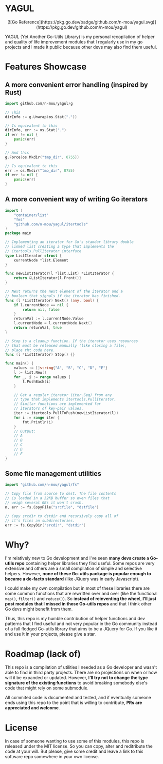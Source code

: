 # YAGUL

<center>
[![Go Reference](https://pkg.go.dev/badge/github.com/n-mou/yagul.svg)](https://pkg.go.dev/github.com/n-mou/yagul)
</center>

YAGUL (Yet Another Go-Utils Library) is my personal recopilation of helper and quality of life improvement modules that I regularly use in my go projects and I made it public because other devs may also find them useful. 


# Features Showcase

## A more convenient error handling (inspired by Rust)

```go
import github.com/n-mou/yagul/g

// This
dirInfo := g.Unwrap(os.Stat("."))

// Is equivalent to this
dirInfo, err := os.Stat(".")
if err != nil {
	panic(err)
}

// And this
g.Force(os.Mkdir("tmp_dir", 0755))

// Is equivalent to this
err := os.Mkdir("tmp_dir", 0755)
if err != nil {
	panic(err)
}
```

## A more convenient way of writing Go iterators

```go
import (
	"container/list"
	"fmt"
	"github.com/n-mou/yagul/itertools"
)
package main

// Implementing an iterator for Go's standar library double
// linked list creating a type that implements the 
// itertools.PullIterator interface
type ListIterator struct {
	currentNode *list.Element
}

func newListIterator(l *list.List) *ListIterator {
	return &ListIterator{l.Front()}
}

// Next returns the next element of the iterator and a
// boolean that signals if the iterator has finished.
func (l *ListIterator) Next() (any, bool) {
	if l.currentNode == nil {
		return nil, false
	}
	returnVal := l.currentNode.Value
	l.currentNode = l.currentNode.Next()
	return returnVal, true
}

// Stop is a cleanup function. If the iterator uses resources
// that must be released manually (like closing a file), 
// place tht code here.
func (l *ListIterator) Stop() {}

func main() {
	values := []string{"A", "B", "C", "D", "E"}
	l := list.New()
	for _, i := range values {
		l.PushBack(i)
	}

	// Get a regular iterator (iter.Seq) from any
	// type that implements itertools.PullIterator.
	// Similar functions are implemented for 
	// iterators of key-pair values.
	iter := itertools.PullToPush(newListIterator(l))
	for i := range iter {
		fmt.Println(i)
	}
	// Output:
	// A
	// B
	// C
	// D
	// E
}
```
## Some file management utilities

```go
import "github.com/n-mou/yagul/fs"

// Copy file from source to dest. The file contents
// is loaded in a 32KB buffer so even files that 
// weigh several GBs it won't crush. 
n, err := fs.CopyFile("srcfile", "dstfile")

// Copy srcdir to dstdir and recursively copy all of
// it's files an subdirectories.
err := fs.CopyDir("srcdir", "dstdir")

```

# Why?

I'm relatively new to Go development and I've seen **many devs create a Go-utils repo** containing helper libraries they find useful. Some repos are very extensive and others are a small compilation of simple and selective helpers. However, **none of these Go-utils package is popular enough to became a de-facto standard** (like JQuery was in early Javascript). 

I could make my own compilation but in most of these libraries there are some common functions that are rewritten over and over (like the functional `map()`, `filter()` and `reduce()`). So **instead of reinventing the wheel, I'll just post modules that I missed in those Go-utils repos** and that I think other Go devs might benefit from them.

Thus, this repo is my humble contribution of helper functions and dev patterns that I find useful and not very popular in the Go community instead of a full fledged Go-utils library that aims to be a JQuery for Go. If you like it and use it in your projects, please give a star.

# Roadmap (lack of)

This repo is a compilation of utilities I needed as a Go developer and wasn't able to find in third party projects. There are no projections on when or how will it be expanded or updated. However, **I'll try not to change the type signature of the existing functions** to avoid breaking somebody else's code that might rely on some submodule.

All commited code is documented and tested, and if eventually someone ends using this repo to the point that is willing to contribute, **PRs are appreciated and welcome**.

# License

In case of someone wanting to use some of this modules, this repo is released under the MIT license. So you can copy, alter and reditribute the code at your will. But please, give some credit and leave a link to this software repo somewhere in your own license.